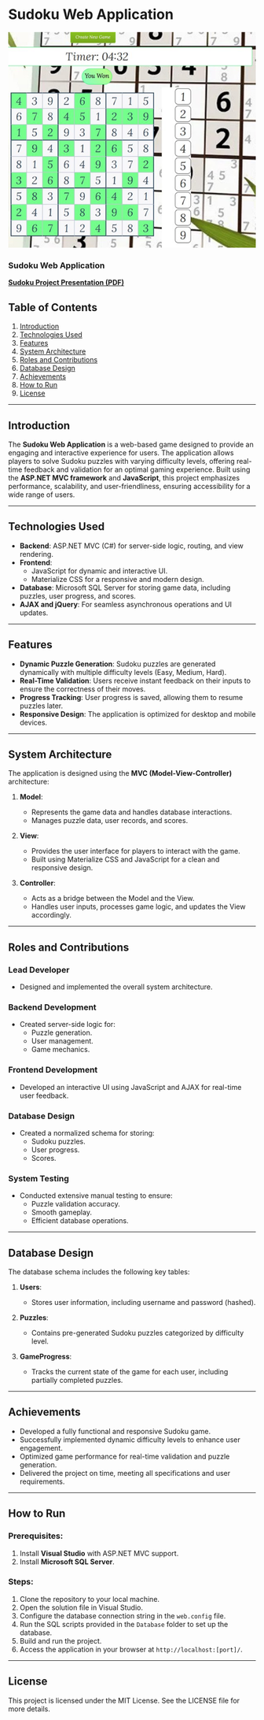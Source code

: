 # Sudoku Web Application
 ![Workflow Diagram (Image)](sudoku-game.jpg)

 ### Sudoku Web Application
[**Sudoku Project Presentation (PDF)**](SudokuProjectPresentation.pdf)  

## Table of Contents
1. [Introduction](#introduction)
2. [Technologies Used](#technologies-used)
3. [Features](#features)
4. [System Architecture](#system-architecture)
5. [Roles and Contributions](#roles-and-contributions)
6. [Database Design](#database-design)
7. [Achievements](#achievements)
8. [How to Run](#how-to-run)
9. [License](#license)

---

## Introduction
The **Sudoku Web Application** is a web-based game designed to provide an engaging and interactive experience for users. The application allows players to solve Sudoku puzzles with varying difficulty levels, offering real-time feedback and validation for an optimal gaming experience. Built using the **ASP.NET MVC framework** and **JavaScript**, this project emphasizes performance, scalability, and user-friendliness, ensuring accessibility for a wide range of users.

---

## Technologies Used
- **Backend**: ASP.NET MVC (C#) for server-side logic, routing, and view rendering.
- **Frontend**:
  - JavaScript for dynamic and interactive UI.
  - Materialize CSS for a responsive and modern design.
- **Database**: Microsoft SQL Server for storing game data, including puzzles, user progress, and scores.
- **AJAX and jQuery**: For seamless asynchronous operations and UI updates.

---

## Features
- **Dynamic Puzzle Generation**: Sudoku puzzles are generated dynamically with multiple difficulty levels (Easy, Medium, Hard).
- **Real-Time Validation**: Users receive instant feedback on their inputs to ensure the correctness of their moves.
- **Progress Tracking**: User progress is saved, allowing them to resume puzzles later.
- **Responsive Design**: The application is optimized for desktop and mobile devices.

---

## System Architecture
The application is designed using the **MVC (Model-View-Controller)** architecture:

1. **Model**:
   - Represents the game data and handles database interactions.
   - Manages puzzle data, user records, and scores.

2. **View**:
   - Provides the user interface for players to interact with the game.
   - Built using Materialize CSS and JavaScript for a clean and responsive design.

3. **Controller**:
   - Acts as a bridge between the Model and the View.
   - Handles user inputs, processes game logic, and updates the View accordingly.

---

## Roles and Contributions
### **Lead Developer**
- Designed and implemented the overall system architecture.

### **Backend Development**
- Created server-side logic for:
  - Puzzle generation.
  - User management.
  - Game mechanics.

### **Frontend Development**
- Developed an interactive UI using JavaScript and AJAX for real-time user feedback.

### **Database Design**
- Created a normalized schema for storing:
  - Sudoku puzzles.
  - User progress.
  - Scores.

### **System Testing**
- Conducted extensive manual testing to ensure:
  - Puzzle validation accuracy.
  - Smooth gameplay.
  - Efficient database operations.

---

## Database Design
The database schema includes the following key tables:

1. **Users**:
   - Stores user information, including username and password (hashed).
   
2. **Puzzles**:
   - Contains pre-generated Sudoku puzzles categorized by difficulty level.

3. **GameProgress**:
   - Tracks the current state of the game for each user, including partially completed puzzles.

---

## Achievements
- Developed a fully functional and responsive Sudoku game.
- Successfully implemented dynamic difficulty levels to enhance user engagement.
- Optimized game performance for real-time validation and puzzle generation.
- Delivered the project on time, meeting all specifications and user requirements.

---

## How to Run

### Prerequisites:
1. Install **Visual Studio** with ASP.NET MVC support.
2. Install **Microsoft SQL Server**.

### Steps:
1. Clone the repository to your local machine.
2. Open the solution file in Visual Studio.
3. Configure the database connection string in the `web.config` file.
4. Run the SQL scripts provided in the `Database` folder to set up the database.
5. Build and run the project.
6. Access the application in your browser at `http://localhost:[port]/`.

---

## License
This project is licensed under the MIT License. See the LICENSE file for more details.
